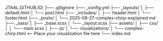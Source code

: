 JTAAL.GITHUB.IO/
├── .gitignore
├── _config.yml
├── _layouts/
│   ├── default.html
│   └── post.html
├── _includes/
│   ├── header.html
│   └── footer.html
├── _posts/
│   └── 2025-08-27-complex-chirp-explained.md
├── _sass/
│   ├── _base.scss
│   └── _layout.scss
├── assets/
│   ├── css/
│   │   └── main.scss
│   ├── js/
│   └── visualizations/
│       └── complex-chirp.html  <-- Place your visualization file here
└── index.md